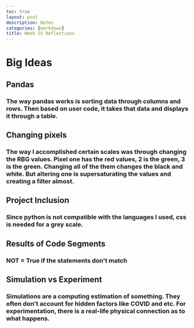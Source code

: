 ```yaml
---
toc: true
layout: post
description: Notes
categories: [markdown]
title: Week 25 Reflections
---
```


# Big Ideas

## Pandas
### The way pandas works is sorting data through columns and rows. Then based on user code, it takes that data and displays it through a table.

## Changing pixels
### The way I accomplished certain scales was through changing the RBG values. Pixel one has the red values, 2 is the green, 3 is the green. Changing all of the them changes the black and white. But altering one is supersaturating the values and creating a filter almost.

## Project Inclusion
### Since python is not compatible with the languages I used, css is needed for a grey scale.

## Results of Code Segments
### NOT = True if the statements don't match

## Simulation vs Experiment
### Simulations are a computing estimation of something. They often don't account for hidden factors like COVID and etc. For experimentation, there is a real-life physical connection as to what happens.


